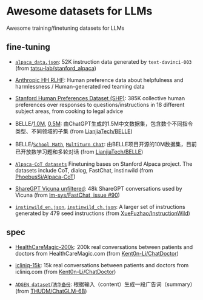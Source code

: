 # Awesome datasets for LLMs

Awesome training/finetuning datasets for LLMs

## fine-tuning

* [`alpaca_data.json`](https://github.com/tatsu-lab/stanford_alpaca/blob/main/alpaca_data.json): 52K instruction data generated by `text-davinci-003` (from [tatsu-lab/stanford_alpaca](https://github.com/tatsu-lab/stanford_alpaca))

* [Anthropic HH RLHF](https://huggingface.co/datasets/Anthropic/hh-rlhf): Human preference data about helpfulness and harmlessness / Human-generated red teaming data

* [Stanford Human Preferences Dataset (SHP)](https://huggingface.co/datasets/stanfordnlp/SHP): 385K collective human preferences over responses to questions/instructions in 18 different subject areas, from cooking to legal advice

* BELLE/[1.0M](https://huggingface.co/datasets/BelleGroup/train_1M_CN), [0.5M](https://huggingface.co/datasets/BelleGroup/train_0.5M_CN): 由ChatGPT生成的1.5M中文数据集，包含数个不同指令类型、不同领域的子集 (from [LianjiaTech/BELLE](https://github.com/LianjiaTech/BELLE))

* BELLE/[`School Math`](https://huggingface.co/datasets/BelleGroup/school_math_0.25M), [`Multiturn Chat`](https://huggingface.co/datasets/BelleGroup/multiturn_chat_0.8M): 由BELLE项目开源的10M数据集，目前已开放数学习题和多轮对话 (from [LianjiaTech/BELLE](https://github.com/LianjiaTech/BELLE))

* [`Alpaca-CoT datasets`](https://huggingface.co/datasets/QingyiSi/Alpaca-CoT) Finetuning bases on Stanford Alpaca project. The datasets include CoT, dialog, FastChat, instinwild (from [PhoebusSi/Alpaca-CoT](https://github.com/PhoebusSi/Alpaca-CoT/blob/main/CN_README.md#%E6%95%B0%E6%8D%AE%E7%BB%9F%E8%AE%A1))

* [ShareGPT Vicuna unfiltered](https://huggingface.co/datasets/anon8231489123/ShareGPT_Vicuna_unfiltered/tree/main/HTML_cleaned_raw_dataset): 48k ShareGPT conversations used by Vicuna (from [lm-sys/FastChat, issue #90](https://github.com/lm-sys/FastChat/issues/90#issuecomment-1493250773))

* [`instinwild_en.json`](https://drive.google.com/file/d/1qOfrl0RIWgH2_b1rYCEVxjHF3u3Dwqay/view?usp=sharing), [`instinwild_ch.json`](https://drive.google.com/file/d/1OqfOUWYfrK6riE9erOx-Izp3nItfqz_K/view?usp=sharing): A larger set of instructions generated by 479 seed instructions (from [XueFuzhao/InstructionWild](https://github.com/XueFuzhao/InstructionWild))


## spec

* [HealthCareMagic-200k](https://drive.google.com/file/d/1lyfqIwlLSClhgrCutWuEe_IACNq6XNUt/view?usp=sharing): 200k real conversations between patients and doctors from HealthCareMagic.com (from [Kent0n-Li/ChatDoctor](https://github.com/Kent0n-Li/ChatDoctor))

* [icliniq-15k](https://drive.google.com/file/d/1ZKbqgYqWc7DJHs3N9TQYQVPdDQmZaClA/view?usp=sharing): 15k real conversations between patients and doctors from icliniq.com (from [Kent0n-Li/ChatDoctor](https://github.com/Kent0n-Li/ChatDoctor))

* [`ADGEN dataset`](https://drive.google.com/file/d/13_vf0xRTQsyneRKdD1bZIr93vBGOczrk/view)/[`清华备份`](https://cloud.tsinghua.edu.cn/f/b3f119a008264b1cabd1/?dl=1): 根据输入（content）生成一段广告词（summary） (from [THUDM/ChatGLM-6B](https://github.com/THUDM/ChatGLM-6B/tree/main/ptuning#%E4%B8%8B%E8%BD%BD%E6%95%B0%E6%8D%AE%E9%9B%86))


